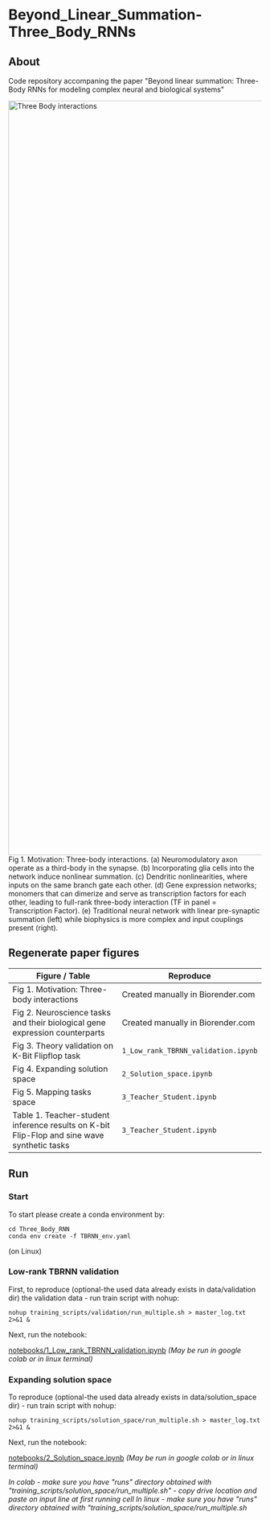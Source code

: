 # Beyond_Linear_Summation-Three_Body_RNNs

## About
Code repository accompaning the paper "Beyond linear summation: Three-Body RNNs for modeling complex neural and biological systems"

<img width="2250" height="1500" alt="Three Body interactions" src="https://github.com/user-attachments/assets/0a406309-1f0f-4786-9e3c-6a9fe0a1ce11" />
Fig 1. Motivation: Three-body interactions. (a) Neuromodulatory axon operate
as a third-body in the synapse. (b) Incorporating glia cells into the network induce
nonlinear summation. (c) Dendritic nonlinearities, where inputs on the same branch
gate each other. (d) Gene expression networks; monomers that can dimerize and serve
as transcription factors for each other, leading to full-rank three-body interaction (TF
in panel = Transcription Factor). (e) Traditional neural network with linear
pre-synaptic summation (left) while biophysics is more complex and input couplings
present (right). 


## Regenerate paper figures

|Figure / Table         | Reproduce |
|----------------------|------|
|Fig 1. Motivation: Three-body interactions|Created manually in Biorender.com|
|Fig 2. Neuroscience tasks and their biological gene expression counterparts|Created manually in Biorender.com|
|Fig 3. Theory validation on K-Bit Flipflop task|`1_Low_rank_TBRNN_validation.ipynb`|
|Fig 4. Expanding solution space|`2_Solution_space.ipynb`|
|Fig 5. Mapping tasks space|`3_Teacher_Student.ipynb`|
|Table 1. Teacher-student inference results on K-bit Flip-Flop and sine wave synthetic tasks|`3_Teacher_Student.ipynb`|

## Run
### Start
To start please create a conda environment by:
```
cd Three_Body_RNN
conda env create -f TBRNN_env.yaml
```
(on Linux)

### Low-rank TBRNN validation
First, to reproduce (optional-the used data already exists in data/validation dir) the validation data - run train script with nohup:
```
nohup training_scripts/validation/run_multiple.sh > master_log.txt 2>&1 &
```
Next, run the notebook:

[notebooks/1_Low_rank_TBRNN_validation.ipynb](notebooks/1_Low_rank_TBRNN_validation.ipynb)
*(May be run in google colab or in linux terminal)*

### Expanding solution space
To reproduce (optional-the used data already exists in data/solution_space dir) - run train script with nohup:
```
nohup training_scripts/solution_space/run_multiple.sh > master_log.txt 2>&1 &
```
Next, run the notebook:

[notebooks/2_Solution_space.ipynb](notebooks/2_Solution_space.ipynb)
*(May be run in google colab or in linux terminal)*

*In colab - make sure you have "runs" directory obtained with "training_scripts/solution_space/run_multiple.sh" - copy drive location and paste on input line at first running cell*
*In linux - make sure you have "runs" directory obtained with "training_scripts/solution_space/run_multiple.sh*

